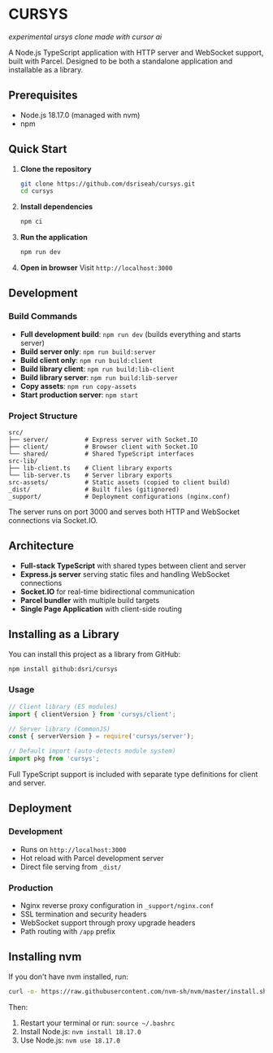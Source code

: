 # CURSYS
_experimental ursys clone made with cursor ai_

A Node.js TypeScript application with HTTP server and WebSocket support, built with Parcel. Designed to be both a standalone application and installable as a library.

## Prerequisites

- Node.js 18.17.0 (managed with nvm)
- npm

## Quick Start

1. **Clone the repository**
   ```bash
   git clone https://github.com/dsriseah/cursys.git
   cd cursys
   ```

2. **Install dependencies**
   ```bash
   npm ci
   ```

3. **Run the application**
   ```bash
   npm run dev
   ```

4. **Open in browser**
   Visit `http://localhost:3000`

## Development

### Build Commands
- **Full development build**: `npm run dev` (builds everything and starts server)
- **Build server only**: `npm run build:server`
- **Build client only**: `npm run build:client`
- **Build library client**: `npm run build:lib-client`
- **Build library server**: `npm run build:lib-server`
- **Copy assets**: `npm run copy-assets`
- **Start production server**: `npm start`

### Project Structure

```
src/
├── server/          # Express server with Socket.IO
├── client/          # Browser client with Socket.IO
└── shared/          # Shared TypeScript interfaces
src-lib/
├── lib-client.ts    # Client library exports
└── lib-server.ts    # Server library exports
src-assets/          # Static assets (copied to client build)
_dist/               # Built files (gitignored)
_support/            # Deployment configurations (nginx.conf)
```

The server runs on port 3000 and serves both HTTP and WebSocket connections via Socket.IO.

## Architecture

- **Full-stack TypeScript** with shared types between client and server
- **Express.js server** serving static files and handling WebSocket connections
- **Socket.IO** for real-time bidirectional communication
- **Parcel bundler** with multiple build targets
- **Single Page Application** with client-side routing

## Installing as a Library

You can install this project as a library from GitHub:

```bash
npm install github:dsri/cursys
```

### Usage

```javascript
// Client library (ES modules)
import { clientVersion } from 'cursys/client';

// Server library (CommonJS)
const { serverVersion } = require('cursys/server');

// Default import (auto-detects module system)
import pkg from 'cursys';
```

Full TypeScript support is included with separate type definitions for client and server.

## Deployment

### Development
- Runs on `http://localhost:3000`
- Hot reload with Parcel development server
- Direct file serving from `_dist/`

### Production
- Nginx reverse proxy configuration in `_support/nginx.conf`
- SSL termination and security headers
- WebSocket support through proxy upgrade headers
- Path routing with `/app` prefix

## Installing nvm

If you don't have nvm installed, run:

```bash
curl -o- https://raw.githubusercontent.com/nvm-sh/nvm/master/install.sh | bash
```

Then:
1. Restart your terminal or run: `source ~/.bashrc`
2. Install Node.js: `nvm install 18.17.0`
3. Use Node.js: `nvm use 18.17.0` 
